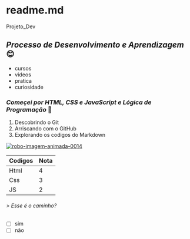 # readme.md
Projeto_Dev

## _Processo de Desenvolvimento e Aprendizagem_ :blush:
*  cursos
*  videos
*  pratica 
*  curiosidade 
### _Começei por HTML, CSS e JavaScript e Lógica de Programação_ :ledger:
1.  Descobrindo o Git 
2.  Arriscando com o GitHub
3.  Explorando os codigos do Markdown  

<a href="https://www.imagensanimadas.com/cat-robos-118.htm"><img src="https://www.imagensanimadas.com/data/media/118/robo-imagem-animada-0014.gif" border="0" alt="robo-imagem-animada-0014" /></a>

Codigos | Nota                   
------- | ----------             
Html    | 4
Css     | 3
JS      | 2

###### > Esse é o caminho?
-[ ] sim
-[ ] não
